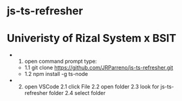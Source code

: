 # js-ts-refresher

# Univeristy of Rizal System x BSIT

- 1. open command prompt type:
   - 1.1 git clone https://github.com/JRParreno/js-ts-refresher.git
   - 1.2 npm install -g ts-node

- 2. open VSCode
  2.1 click File
  2.2 open folder
  2.3 look for js-ts-refresher folder
  2.4 select folder
